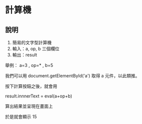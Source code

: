 # 計算機

## 說明

1. 簡易的文字型計算機
2. 輸入：a, op, b 三個欄位
3. 輸出：result

舉例： a=3 , op=* , b=5

我們可以用 document.getElementById('a') 取得 a 元件，以此類推。

按下計算按鈕之後，就會用 

result.innnerText = eval(a+op+b)


算出結果並呈現在畫面上

於是就會顯示 15


